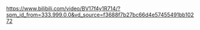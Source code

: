 https://www.bilibili.com/video/BV17f4y1R714/?spm_id_from=333.999.0.0&vd_source=f3688f7b27bc66d4e57455491bb10272
